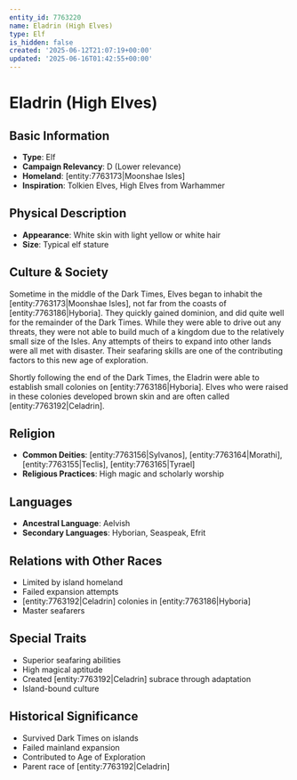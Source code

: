 ```yaml
---
entity_id: 7763220
name: Eladrin (High Elves)
type: Elf
is_hidden: false
created: '2025-06-12T21:07:19+00:00'
updated: '2025-06-16T01:42:55+00:00'
---
```


# Eladrin (High Elves)

## Basic Information

- **Type**: Elf
- **Campaign Relevancy**: D (Lower relevance)
- **Homeland**: [entity:7763173|Moonshae Isles]
- **Inspiration**: Tolkien Elves, High Elves from Warhammer

## Physical Description

- **Appearance**: White skin with light yellow or white hair
- **Size**: Typical elf stature

## Culture & Society

Sometime in the middle of the Dark Times, Elves began to inhabit the [entity:7763173|Moonshae Isles], not far from the coasts of [entity:7763186|Hyboria]. They quickly gained dominion, and did quite well for the remainder of the Dark Times. While they were able to drive out any threats, they were not able to build much of a kingdom due to the relatively small size of the Isles. Any attempts of theirs to expand into other lands were all met with disaster. Their seafaring skills are one of the contributing factors to this new age of exploration.

Shortly following the end of the Dark Times, the Eladrin were able to establish small colonies on [entity:7763186|Hyboria]. Elves who were raised in these colonies developed brown skin and are often called [entity:7763192|Celadrin].

## Religion

- **Common Deities**: [entity:7763156|Sylvanos], [entity:7763164|Morathi], [entity:7763155|Teclis], [entity:7763165|Tyrael]
- **Religious Practices**: High magic and scholarly worship

## Languages

- **Ancestral Language**: Aelvish
- **Secondary Languages**: Hyborian, Seaspeak, Efrit

## Relations with Other Races

- Limited by island homeland
- Failed expansion attempts
- [entity:7763192|Celadrin] colonies in [entity:7763186|Hyboria]
- Master seafarers

## Special Traits

- Superior seafaring abilities
- High magical aptitude
- Created [entity:7763192|Celadrin] subrace through adaptation
- Island-bound culture

## Historical Significance

- Survived Dark Times on islands
- Failed mainland expansion
- Contributed to Age of Exploration
- Parent race of [entity:7763192|Celadrin]